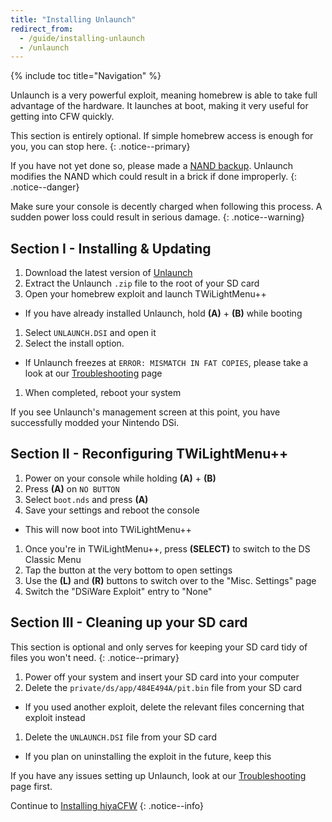 ```yaml
---
title: "Installing Unlaunch"
redirect_from:
  - /guide/installing-unlaunch
  - /unlaunch
---
```


{% include toc title="Navigation" %}

Unlaunch is a very powerful exploit, meaning homebrew is able to take full advantage of the hardware. It launches at boot, making it very useful for getting into CFW quickly.

This section is entirely optional. If simple homebrew access is enough for you, you can stop here.
{: .notice--primary}

If you have not yet done so, please made a [NAND backup](dumping-nand). Unlaunch modifies the NAND which could result in a brick if done improperly.
{: .notice--danger}

Make sure your console is decently charged when following this process. A sudden power loss could result in serious damage.
{: .notice--warning}

## Section I - Installing & Updating

1. Download the latest version of [Unlaunch](https://problemkaputt.de/unlaunch.zip)
1. Extract the Unlaunch `.zip` file to the root of your SD card
1. Open your homebrew exploit and launch TWiLightMenu++
  - If you have already installed Unlaunch, hold **(A)** + **(B)** while booting
1. Select `UNLAUNCH.DSI` and open it
1. Select the install option.
  - If Unlaunch freezes at `ERROR: MISMATCH IN FAT COPIES`, please take a look at our [Troubleshooting](troubleshooting) page
1. When completed, reboot your system

If you see Unlaunch's management screen at this point, you have successfully modded your Nintendo DSi.

## Section II - Reconfiguring TWiLightMenu++

1. Power on your console while holding **(A)** + **(B)**
1. Press **(A)** on `NO BUTTON`
1. Select `boot.nds` and press **(A)**
1. Save your settings and reboot the console
  - This will now boot into TWiLightMenu++
1. Once you're in TWiLightMenu++, press **(SELECT)** to switch to the DS Classic Menu
1. Tap the button at the very bottom to open settings
1. Use the **(L)** and **(R)** buttons to switch over to the "Misc. Settings" page
1. Switch the "DSiWare Exploit" entry to "None"

## Section III - Cleaning up your SD card

This section is optional and only serves for keeping your SD card tidy of files you won't need.
{: .notice--primary}

1. Power off your system and insert your SD card into your computer
1. Delete the `private/ds/app/484E494A/pit.bin` file from your SD card
  - If you used another exploit, delete the relevant files concerning that exploit instead
1. Delete the `UNLAUNCH.DSI` file from your SD card
  - If you plan on uninstalling the exploit in the future, keep this

If you have any issues setting up Unlaunch, look at our [Troubleshooting](troubleshooting) page first.

Continue to [Installing hiyaCFW](installing-hiyacfw)
{: .notice--info}
